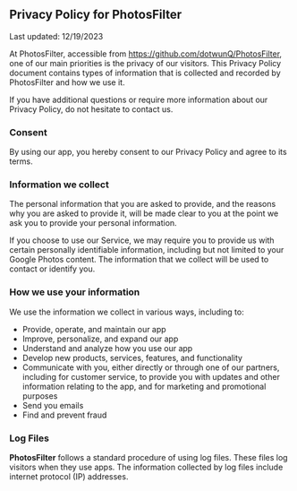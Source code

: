 ## Privacy Policy for PhotosFilter

Last updated: 12/19/2023

At PhotosFilter, accessible from https://github.com/dotwunQ/PhotosFilter, one of our main priorities is the privacy of our visitors. This Privacy Policy document contains types of information that is collected and recorded by PhotosFilter and how we use it.

If you have additional questions or require more information about our Privacy Policy, do not hesitate to contact us.

### **Consent**
By using our app, you hereby consent to our Privacy Policy and agree to its terms.

### **Information we collect**

The personal information that you are asked to provide, and the reasons why you are asked to provide it, will be made clear to you at the point we ask you to provide your personal information.

If you choose to use our Service, we may require you to provide us with certain personally identifiable information, including but not limited to your Google Photos content. The information that we collect will be used to contact or identify you.

### **How we use your information**

We use the information we collect in various ways, including to:

- Provide, operate, and maintain our app
- Improve, personalize, and expand our app
- Understand and analyze how you use our app
- Develop new products, services, features, and functionality
- Communicate with you, either directly or through one of our partners, including for customer service, to provide you with updates and other information relating to the app, and for marketing and promotional purposes
- Send you emails
- Find and prevent fraud

### **Log Files**

**PhotosFilter** follows a standard procedure of using log files. These files log visitors when they use apps. The information collected by log files include internet protocol (IP) addresses.
